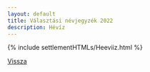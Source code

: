 ```yaml
---
layout: default
title: Választási névjegyzék 2022
description: Hévíz
---
```


{% include settlementHTMLs/Heeviiz.html %}

[Vissza](../)